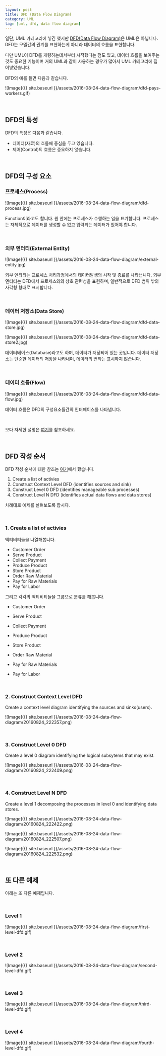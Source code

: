 ```yaml
---
layout: post
title: DFD (Data Flow Diagram)
category: UML
tag: [uml, dfd, data flow diagram]
---
```


일단, UML 카테고리에 넣긴 했지만 [DFD(Data Flow Diagram)](https://en.wikipedia.org/wiki/Data_flow_diagram)은 
UML은 아닙니다. DFD는 모델간의 관계를 표현하는게 아니라 데이터의 흐름을 표현합니다. 

다만 UML이 DFD를 개량하는데서부터 시작했다는 점도 있고, 데이터 흐름을
보여주는 것도 중요한 기능이며 거의 UML과 같이 사용하는 경우가 많아서
UML 카테고리에 집어넣었습니다.

DFD의 예를 들면 다음과 같습니다.

![Image]({{ site.baseurl }}/assets/2016-08-24-data-flow-diagram/dfd-pays-workers.gif) 

<br>

## DFD의 특성

DFD의 특성은 다음과 같습니다.

* 데이터(자료)의 흐름에 중심을 두고 있습니다.
* 제어(Control)의 흐름은 중요하지 않습니다.

<br>

## DFD의 구성 요소

### 프로세스(Process)

![Image]({{ site.baseurl }}/assets/2016-08-24-data-flow-diagram/dfd-process.jpg) 

Function이라고도 합니다. 원 안에는 프로세스가 수행하는 일을 표기합니다.
프로세스는 자체적으로 데이터를 생성할 수 없고 입력되는 데이터가 있어야 
합니다.

<br>

### 외부 엔터티(External Entity)

![Image]({{ site.baseurl }}/assets/2016-08-24-data-flow-diagram/external-entity.jpg) 

외부 엔티티는 프로세스 처리과정에서의 데이터발생의 시작 및 종료를 나타냅니다.
외부 엔티티는 DFD에서 프로세스와의 상호 관련성을 표현하며, 일반적으로 DFD 범위 밖의 사각형 형태로 표시합니다. 

<br>

### 데이터 저장소(Data Store)

![Image]({{ site.baseurl }}/assets/2016-08-24-data-flow-diagram/dfd-data-store.jpg) 

![Image]({{ site.baseurl }}/assets/2016-08-24-data-flow-diagram/dfd-data-store2.jpg) 

데이터베이스(Database)라고도 하며, 데이터가 저장되어 있는 곳입니다.
데이터 저장소는 단순한 데이터의 저장을 나타내며, 데이터의 변화는 표시하지 않습니다.

<br>

### 데이터 흐름(Flow)

![Image]({{ site.baseurl }}/assets/2016-08-24-data-flow-diagram/dfd-data-flow.jpg) 

데이터 흐름은 DFD의 구성요소들간의 인터페이스를 나타냅니다.

<br>

보다 자세한 설명은 [여기](http://kinzz.com/resources/articles/116-data-flow-diagram?showall=1)를 참조하세요.

<br>

## DFD 작성 순서

DFD 작성 순서에 대한 참조는 [여기](http://www.slideshare.net/mohit4192/dfd-examples)에서 했습니다.

1. Create a list of activies
2. Construct Context Level DFD
(identifies sources and sink)
3. Construct Level 0 DFD
(identifies manageable sub processes)
4. Construct Level N DFD
(identifies actual data flows and data stores)

차례대로 예제를 살펴보도록 합시다.

<br>

### 1. Create a list of activies

액티비티들을 나열해봅니다.

* Customer Order
* Serve Product
* Collect Payment
* Produce Product
* Store Product
* Order Raw Material
* Pay for Raw Materials
* Pay for Labor

그리고 각각의 액티비티들을 그룹으로 분류를 해봅니다.

* Customer Order
* Serve Product
* Collect Payment

* Produce Product
* Store Product

* Order Raw Material
* Pay for Raw Materials

* Pay for Labor

<br>

### 2. Construct Context Level DFD

Create a context level diagram identifying the sources and sinks(users).

![Image]({{ site.baseurl }}/assets/2016-08-24-data-flow-diagram/20160824_222357.png) 



<br>

### 3. Construct Level 0 DFD

Create a level 0 diagram identifying the logical subsytems that may exist.


![Image]({{ site.baseurl }}/assets/2016-08-24-data-flow-diagram/20160824_222409.png) 


<br>

### 4. Construct Level N DFD

Create a level 1 decomposing the processes in level 0 and identifying data stores.

![Image]({{ site.baseurl }}/assets/2016-08-24-data-flow-diagram/20160824_222422.png) 

![Image]({{ site.baseurl }}/assets/2016-08-24-data-flow-diagram/20160824_222507.png) 

![Image]({{ site.baseurl }}/assets/2016-08-24-data-flow-diagram/20160824_222532.png) 

<br>

## 또 다른 예제

아래는 또 다른 예제입니다. 

<br>

### Level 1

![Image]({{ site.baseurl }}/assets/2016-08-24-data-flow-diagram/first-level-dfd.gif) 

<br>

### Level 2

![Image]({{ site.baseurl }}/assets/2016-08-24-data-flow-diagram/second-level-dfd.gif) 

<br>

### Level 3

![Image]({{ site.baseurl }}/assets/2016-08-24-data-flow-diagram/third-level-dfd.gif) 

<br>

### Level 4

![Image]({{ site.baseurl }}/assets/2016-08-24-data-flow-diagram/fourth-level-dfd.gif) 